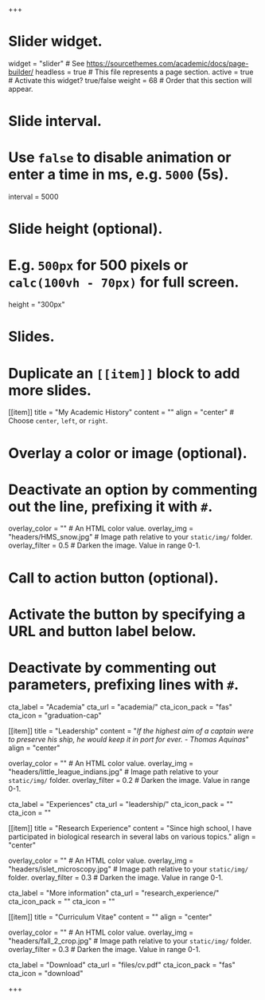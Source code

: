 +++
# Slider widget.
widget = "slider"  # See https://sourcethemes.com/academic/docs/page-builder/
headless = true  # This file represents a page section.
active = true  # Activate this widget? true/false
weight = 68  # Order that this section will appear.

# Slide interval.
# Use `false` to disable animation or enter a time in ms, e.g. `5000` (5s).
interval = 5000

# Slide height (optional).
# E.g. `500px` for 500 pixels or `calc(100vh - 70px)` for full screen.
height = "300px"

# Slides.
# Duplicate an `[[item]]` block to add more slides.
[[item]]
  title = "My Academic History"
  content = ""
  align = "center"  # Choose `center`, `left`, or `right`.

  # Overlay a color or image (optional).
  #   Deactivate an option by commenting out the line, prefixing it with `#`.
  overlay_color = ""  # An HTML color value.
  overlay_img = "headers/HMS_snow.jpg"  # Image path relative to your `static/img/` folder.
  overlay_filter = 0.5  # Darken the image. Value in range 0-1.

  # Call to action button (optional).
  #   Activate the button by specifying a URL and button label below.
  #   Deactivate by commenting out parameters, prefixing lines with `#`.
  cta_label = "Academia"
  cta_url = "academia/"
  cta_icon_pack = "fas"
  cta_icon = "graduation-cap"

[[item]]
  title = "Leadership"
  content = "*If the highest aim of a captain were to preserve his ship, he would keep it in port for ever.  - Thomas Aquinas*"
  align = "center"

  overlay_color = ""  # An HTML color value.
  overlay_img = "headers/little_league_indians.jpg"  # Image path relative to your `static/img/` folder.
  overlay_filter = 0.2  # Darken the image. Value in range 0-1.
  
  cta_label = "Experiences"
  cta_url = "leadership/"
  cta_icon_pack = ""
  cta_icon = ""

[[item]]
  title = "Research Experience"
  content = "Since high school, I have participated in biological research in several labs on various topics."
  align = "center"

  overlay_color = ""  # An HTML color value.
  overlay_img = "headers/islet_microscopy.jpg"  # Image path relative to your `static/img/` folder.
  overlay_filter = 0.3  # Darken the image. Value in range 0-1.
  
  cta_label = "More information"
  cta_url = "research_experience/"
  cta_icon_pack = ""
  cta_icon = ""
  
[[item]]
  title = "Curriculum Vitae"
  content = ""
  align = "center"

  overlay_color = ""  # An HTML color value.
  overlay_img = "headers/fall_2_crop.jpg"  # Image path relative to your `static/img/` folder.
  overlay_filter = 0.3  # Darken the image. Value in range 0-1.
  
  cta_label = "Download"
  cta_url = "files/cv.pdf"
  cta_icon_pack = "fas"
  cta_icon = "download"

+++
